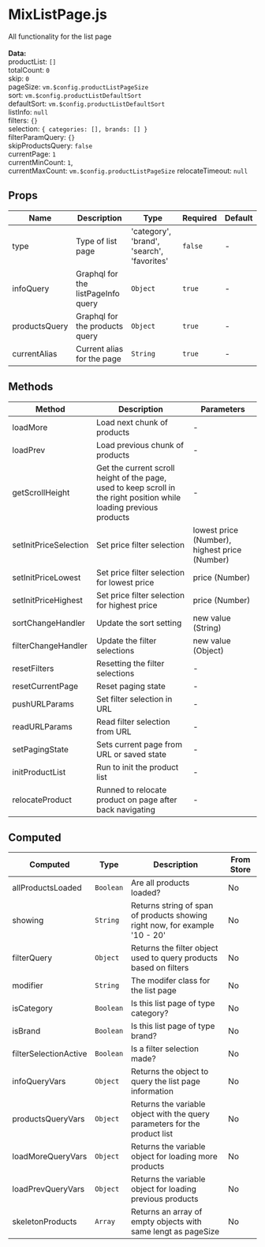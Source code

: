 # MixListPage.js

All functionality for the list page<br><br> **Data:**<br> productList: `[]`<br> totalCount: `0`<br> skip: `0`<br> pageSize: `vm.$config.productListPageSize`<br> sort: `vm.$config.productListDefaultSort`<br> defaultSort: `vm.$config.productListDefaultSort`<br> listInfo: `null`<br> filters: `{}`<br> selection: `{ categories: [], brands: [] }`<br> filterParamQuery: `{}`<br> skipProductsQuery: `false`<br> currentPage: `1`<br> currentMinCount: `1`,<br> currentMaxCount: `vm.$config.productListPageSize` relocateTimeout: `null`

## Props

<!-- @vuese:MixListPage.js:props:start -->
|Name|Description|Type|Required|Default|
|---|---|---|---|---|
|type|Type of list page|'category', 'brand', 'search', 'favorites'|`false`|-|
|infoQuery|Graphql for the listPageInfo query|`Object`|`true`|-|
|productsQuery|Graphql for the products query|`Object`|`true`|-|
|currentAlias|Current alias for the page|`String`|`true`|-|

<!-- @vuese:MixListPage.js:props:end -->


## Methods

<!-- @vuese:MixListPage.js:methods:start -->
|Method|Description|Parameters|
|---|---|---|
|loadMore|Load next chunk of products|-|
|loadPrev|Load previous chunk of products|-|
|getScrollHeight|Get the current scroll height of the page, used to keep scroll in the right position while loading previous products|-|
|setInitPriceSelection|Set price filter selection|lowest price (Number), highest price (Number)|
|setInitPriceLowest|Set price filter selection for lowest price|price (Number)|
|setInitPriceHighest|Set price filter selection for highest price|price (Number)|
|sortChangeHandler|Update the sort setting|new value (String)|
|filterChangeHandler|Update the filter selections|new value (Object)|
|resetFilters|Resetting the filter selections|-|
|resetCurrentPage|Reset paging state|-|
|pushURLParams|Set filter selection in URL|-|
|readURLParams|Read filter selection from URL|-|
|setPagingState|Sets current page from URL or saved state|-|
|initProductList|Run to init the product list|-|
|relocateProduct|Runned to relocate product on page after back navigating|-|

<!-- @vuese:MixListPage.js:methods:end -->


## Computed

<!-- @vuese:MixListPage.js:computed:start -->
|Computed|Type|Description|From Store|
|---|---|---|---|
|allProductsLoaded|`Boolean`|Are all products loaded?|No|
|showing|`String`|Returns string of span of products showing right now, for example '10 - 20'|No|
|filterQuery|`Object`|Returns the filter object used to query products based on filters|No|
|modifier|`String`|The modifer class for the list page|No|
|isCategory|`Boolean`|Is this list page of type category?|No|
|isBrand|`Boolean`|Is this list page of type brand?|No|
|filterSelectionActive|`Boolean`|Is a filter selection made?|No|
|infoQueryVars|`Object`|Returns the object to query the list page information|No|
|productsQueryVars|`Object`|Returns the variable object with the query parameters for the product list|No|
|loadMoreQueryVars|`Object`|Returns the variable object for loading more products|No|
|loadPrevQueryVars|`Object`|Returns the variable object for loading previous products|No|
|skeletonProducts|`Array`|Returns an array of empty objects with same lengt as pageSize|No|

<!-- @vuese:MixListPage.js:computed:end -->


